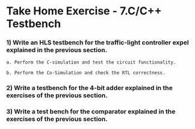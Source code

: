 # Take Home Exercise - 7.C/C++ Testbench

### 1) Write an HLS testbench for the traffic-light controller expel explained in the previous section.
    
    a. Perform the C-simulation and test the circuit functionality.
    
    b. Perform the Co-Simulation and check the RTL correctness.


### 2) Write a testbench for the 4-bit adder explained in the exercises of the previous section.


### 3) Write a test bench for the comparator explained in the exercises of the previous section.



